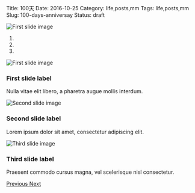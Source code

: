 Title: 100天
Date: 2016-10-25
Category: life,posts,mm
Tags: life,posts,mm
Slug: 100-days-anniversay
Status: draft


<img data-src="holder.js/900x500 "   alt="First slide image" src="/static/images/warcraft_movie_20160626.jpg"  alt="cinema" class="carousel-inner img-responsive img-rounded">
          
<div class="bs-example">
    <div id="carousel-example-captions" class="carousel slide" data-ride="carousel">
      <ol class="carousel-indicators">
        <li data-target="#carousel-example-captions" data-slide-to="0" class="active"></li>
        <li data-target="#carousel-example-captions" data-slide-to="1"></li>
        <li data-target="#carousel-example-captions" data-slide-to="2"></li>
      </ol>
      <div class="carousel-inner" role="listbox">
        <div class="item active">
          <img data-src="holder.js/900x500?random=yes&text=Hello"   alt="First slide image">
          <div class="carousel-caption">
            <h3>First slide label</h3>
            <p>Nulla vitae elit libero, a pharetra augue mollis interdum.</p>
          </div>
        </div>
        <div class="item">
          <img data-src="holder.js/900x500/auto/#666:#666" alt="Second slide image">
          <div class="carousel-caption">
            <h3>Second slide label</h3>
            <p>Lorem ipsum dolor sit amet, consectetur adipiscing elit.</p>
          </div>
        </div>
        <div class="item">
          <img data-src="holder.js/900x500/auto/#555:#5555" alt="Third slide image">
          <div class="carousel-caption">
            <h3>Third slide label</h3>
            <p>Praesent commodo cursus magna, vel scelerisque nisl consectetur.</p>
          </div>
        </div>
      </div>
      <a class="left carousel-control" href="#carousel-example-captions" role="button" data-slide="prev">
        <span class="glyphicon glyphicon-chevron-left"></span>
        <span class="sr-only">Previous</span>
      </a>
      <a class="right carousel-control" href="#carousel-example-captions" role="button" data-slide="next">
        <span class="glyphicon glyphicon-chevron-right"></span>
        <span class="sr-only">Next</span>
      </a>
    </div>
  </div><!-- /example --> 
